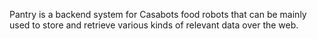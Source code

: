 Pantry is a backend system for Casabots food robots that can be mainly used to store and retrieve various kinds of relevant data over the web.
